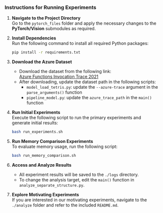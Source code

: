 ### Instructions for Running Experiments

1. **Navigate to the Project Directory**  
   Go to the `pytorch_files` folder and apply the necessary changes to the **PyTorch/Vision** submodules as required.

2. **Install Dependencies**  
   Run the following command to install all required Python packages:  
   ```bash
   pip install -r requirements.txt
   ```

3. **Download the Azure Dataset**  
   - Download the dataset from the following link:  
     [Azure Functions Invocation Trace 2021](https://github.com/Azure/AzurePublicDataset/blob/master/AzureFunctionsInvocationTrace2021.md)
   - After downloading, update the dataset path in the following scripts:  
     - `model_load_tetris.py`: update the `--azure-trace` argument in the `parse_arguments()` function  
     - `pipeline_model.py`: update the `azure_trace_path` in the `main()` function

4. **Run Initial Experiments**  
   Execute the following script to run the primary experiments and generate initial results:  
   ```bash
   bash run_experiments.sh
   ```

5. **Run Memory Comparison Experiments**  
   To evaluate memory usage, run the following script:  
   ```bash
   bash run_memory_comparison.sh
   ```

6. **Access and Analyze Results**  
   - All experiment results will be saved to the `./logs` directory.  
   - To change the analysis target, edit the `main()` function in `analyze_separate_structure.py`.

7. **Explore Motivating Experiments**  
   If you are interested in our motivating experiments, navigate to the `./analyze` folder and refer to the included `README.md`.